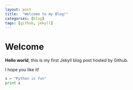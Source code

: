 ```yaml
---
layout: post
title:  "Welcome to my Blog!"
categories: [blog]
tags: [github, jekyll]
---
```

# Welcome

**Hello world**, this is my first Jekyll blog post hosted by Github.

I hope you like it!

```python
s = "Python is fun"
print s
```